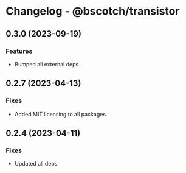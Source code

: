 # Changelog - @bscotch/transistor

## 0.3.0 (2023-09-19)

### Features

- Bumped all external deps

## 0.2.7 (2023-04-13)

### Fixes

- Added MIT licensing to all packages

## 0.2.4 (2023-04-11)

### Fixes

- Updated all deps